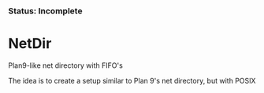### Status: Incomplete
# NetDir
Plan9-like net directory with FIFO's

The idea is to create a setup similar to Plan 9's net directory, but with POSIX
